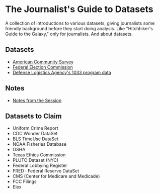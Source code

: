 The Journalist's Guide to Datasets
==================================

A collection of introductions to various datasets, giving journalists some friendly background before they start doing analysis. Like "Hitchhiker's Guide to the Galaxy," only for journalists. And about datasets.

## Datasets
* [American Community Survey](/datasets/american_community_survey.md)
* [Federal Election Commission](/datasets/federal_election_commission.md)
* [Defense Logistics Agency's 1033 program data](/datasets/defense_logistics_agency_1033_program.md)

## Notes
* [Notes from the Session](https://etherpad.mozilla.org/srccon-notes)

## Datasets to Claim
* Uniform Crime Report
* CDC Wonder DataSet
* BLS TimeUse DataSet
* NOAA Fisheries Database
* OSHA
* Texas Ethics Commission
* PLUTO Dataset (NYC)
* Federal Lobbying Register
* FRED : Federal Reserve DataSet
* CMS (Center for Medicare and Medicade)
* FCC Filings
* Elex
